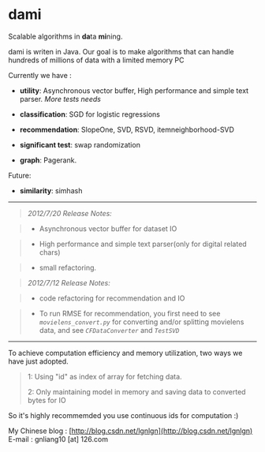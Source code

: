
**dami**
========

Scalable algorithms in **da**ta **mi**ning.

dami is writen in Java. Our goal is to make algorithms that can handle hundreds of millions of data with a limited memory PC 


Currently we have : 

- **utility**: Asynchronous vector buffer, High performance  and simple text parser. *More tests needs*

- **classification**: 
SGD for logistic regressions
	
- **recommendation**:
    SlopeOne, SVD, RSVD, itemneighborhood-SVD
	
- **significant test**:
 swap randomization

- **graph**:
    Pagerank.

Future:


- **similarity**:
    simhash 


---------

>*2012/7/20 Release Notes:*

> - Asynchronous vector buffer for dataset IO 

> - High performance and simple text parser(only for digital related chars)

> - small refactoring.

>*2012/7/12 Release Notes:*

> - code refactoring for recommendation and IO

> - To run RMSE for recommendation, you first need to see *`movielens_convert.py`* for converting and/or splitting movielens data, and see *`CFDataConverter`* and *`TestSVD`*

----------
To achieve computation efficiency and memory utilization, two ways we have just adopted.
 
> 1: Using "id" as index of array for fetching data.
> 
> 2: Only maintaining model in memory and saving data to converted bytes for IO

So it's highly recommemded you use continuous ids for computation :)

My Chinese blog : [http://blog.csdn.net/lgnlgn](http://blog.csdn.net/lgnlgn)      
E-mail : gnliang10 [at] 126.com